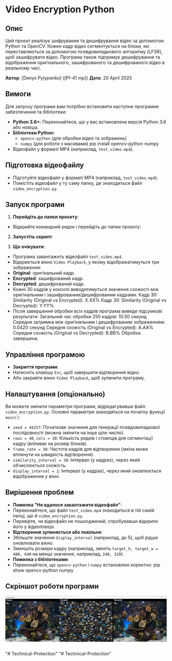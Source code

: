 # Video Encryption Python

## Опис
Цей проєкт реалізує шифрування та дешифрування відео за допомогою Python та OpenCV. Кожен кадр відео сегментується на блоки, які переставляються за допомогою псевдовипадкового алгоритму (LFSR), щоб зашифрувати відео. Програма також підтримує дешифрування та відображення оригінального, зашифрованого та дешифрованого відео в реальному часі.

**Автор**: [Denys Pylypenko] ([PI-41 mp]) 
**Дата**: 20 April 2025

## Вимоги
Для запуску програми вам потрібно встановити наступне програмне забезпечення та бібліотеки:

- **Python 3.6+**: Переконайтеся, що у вас встановлена версія Python 3.6 або новіша.
- **Бібліотеки Python**:
  - `opencv-python` (для обробки відео та зображень)
  - `numpy` (для роботи з масивами)
  pip install opencv-python numpy
- Відеофайл у форматі MP4 (наприклад, `test_video.mp4`).

## Підготовка відеофайлу
- Підготуйте відеофайл у форматі MP4 (наприклад, `test_video.mp4`).
- Помістіть відеофайл у ту саму папку, де знаходиться файл `video_encryption.py`.

## Запуск програми
1. **Перейдіть до папки проєкту**:
- Відкрийте командний рядок і перейдіть до папки проєкту:

2. **Запустіть скрипт**:

3. **Що очікувати**:
- Програма завантажить відеофайл `test_video.mp4`.
- Відкриється вікно `Video Playback`, у якому відображатимуться три зображення:
- **Original**: оригінальний кадр.
- **Encrypted**: зашифрований кадр.
- **Decrypted**: дешифрований кадр.
- Кожні 30 кадрів у консолі виводитимуться значення схожості між оригінальним і зашифрованим/дешифрованим кадрами:
Кадр 30: Similarity (Original vs Encrypted): X.XX%
Кадр 30: Similarity (Original vs Decrypted): Y.YY%
- Після завершення обробки всіх кадрів програма виведе підсумкові результати:
Загальний час обробки 250 кадрів: 10.50 секунд
Середня затримка між оригінальним і дешифрованим зображенням: 0.0420 секунд
Середня схожість (Original vs Encrypted): A.AA%
Середня схожість (Original vs Decrypted): B.BB%
Обробка завершена.


## Управління програмою
- **Закриття програми**:
- Натисніть клавішу `Esc`, щоб завершити відтворення відео.
- Або закрийте вікно `Video Playback`, щоб зупинити програму.

## Налаштування (опціонально)
Ви можете змінити параметри програми, відредагувавши файл `video_encryption.py`. Основні параметри знаходяться на початку функції `main()`:
- `seed = 44257`: Початкове значення для генерації псевдовипадкової послідовності (можна змінити на інше ціле число).
- `rows = 40`, `cols = 30`: Кількість рядків і стовпців для сегментації кадру (впливає на розмір блоків).
- `frame_rate = 30`: Частота кадрів для відтворення (зміна може вплинути на швидкість відтворення).
- `similarity_interval = 30`: Інтервал (у кадрах), через який обчислюється схожість.
- `display_interval = 2`: Інтервал (у кадрах), через який оновлюється відображення у вікні.


## Вирішення проблем
- **Помилка "Не вдалося завантажити відеофайл"**:
- Переконайтеся, що файл `test_video.mp4` знаходиться в тій самій папці, що й `video_encryption.py`.
- Перевірте, чи відеофайл не пошкоджений, спробувавши відкрити його у відеоплеєрі.
- **Відтворення зупиняється або повільне**:
- Збільште значення `display_interval` (наприклад, до 5), щоб рідше оновлювати вікно.
- Зменшіть розміри кадру (наприклад, змініть `target_h, target_w = 480, 640` на менші значення, наприклад, `240, 320`).
- **Помилка з бібліотеками**:
- Переконайтеся, що `opencv-python` і `numpy` встановлені коректно: pip show opencv-python numpy

## Скріншот роботи програми
![Скріншот](screenshot.png)
"# Technical-Protection" 
"# Technical-Protection" 
